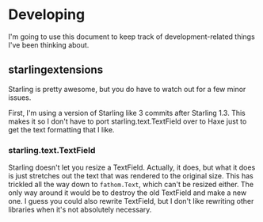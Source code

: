# Developing

I'm going to use this document to keep track of development-related things I've been thinking about.

## starlingextensions

Starling is pretty awesome, but you do have to watch out for a few minor issues.

First, I'm using a version of Starling like 3 commits after Starling 1.3. This makes it so I don't have to port starling.text.TextField over to Haxe just to get the text formatting that I like.

### starling.text.TextField

Starling doesn't let you resize a TextField. Actually, it does, but what it does is just stretches out the text that was rendered to the original size. This has trickled all the way down to `fathom.Text`, which can't be resized either. The only way around it would be to destroy the old TextField and make a new one. I guess you could also rewrite TextField, but I don't like rewriting other libraries when it's not absolutely necessary.
